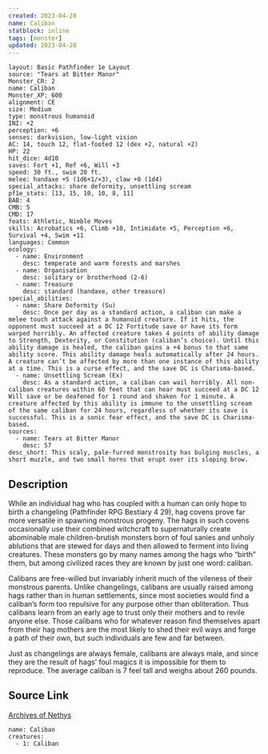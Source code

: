 ```yaml
---
created: 2023-04-28
name: Caliban
statblock: inline
tags: [monster]
updated: 2023-04-28
---
```

```statblock
layout: Basic Pathfinder 1e Layout
source: "Tears at Bitter Manor"
Monster_CR: 2
name: Caliban
Monster_XP: 600
alignment: CE
size: Medium
type: monstrous humanoid
INI: +2
perception: +6
senses: darkvision, low-light vision
AC: 14, touch 12, flat-footed 12 (dex +2, natural +2)
HP: 22
hit_dice: 4d10
saves: Fort +1, Ref +6, Will +3
speed: 30 ft., swim 20 ft.
melee: handaxe +5 (1d6+1/×3), claw +0 (1d4)
special_attacks: share deformity, unsettling scream
pf1e_stats: [13, 15, 10, 10, 8, 11]
BAB: 4
CMB: 5
CMD: 17
feats: Athletic, Nimble Moves
skills: Acrobatics +6, Climb +10, Intimidate +5, Perception +6, Survival +4, Swim +11
languages: Common
ecology:
  - name: Environment
    desc: temperate and warm forests and marshes
  - name: Organisation
    desc: solitary or brotherhood (2-6)
  - name: Treasure
    desc: standard (handaxe, other treasure)
special_abilities:
  - name: Share Deformity (Su)
    desc: Once per day as a standard action, a caliban can make a melee touch attack against a humanoid creature. If it hits, the opponent must succeed at a DC 12 Fortitude save or have its form warped horribly. An affected creature takes 4 points of ability damage to Strength, Dexterity, or Constitution (caliban’s choice). Until this ability damage is healed, the caliban gains a +4 bonus to that same ability score. This ability damage heals automatically after 24 hours. A creature can’t be affected by more than one instance of this ability at a time. This is a curse effect, and the save DC is Charisma-based.
  - name: Unsettling Scream (Ex)
    desc: As a standard action, a caliban can wail horribly. All non-caliban creatures within 60 feet that can hear must succeed at a DC 12 Will save or be deafened for 1 round and shaken for 1 minute. A creature affected by this ability is immune to the unsettling scream of the same caliban for 24 hours, regardless of whether its save is successful. This is a sonic fear effect, and the save DC is Charisma-based.
sources:
  - name: Tears at Bitter Manor
    desc: 57
desc_short: This scaly, pale-furred monstrosity has bulging muscles, a short muzzle, and two small horns that erupt over its sloping brow.
```
## Description
While an individual hag who has coupled with a human can only hope to birth a changeling (Pathfinder RPG Bestiary 4 29), hag covens prove far more versatile in spawning monstrous progeny. The hags in such covens occasionally use their combined witchcraft to supernaturally create abominable male children-brutish monsters born of foul sanies and unholy ablutions that are stewed for days and then allowed to ferment into living creatures. These monsters go by many names among the hags who “birth” them, but among civilized races they are known by just one word: caliban.

Calibans are free-willed but invariably inherit much of the vileness of their monstrous parents. Unlike changelings, calibans are usually raised among hags rather than in human settlements, since most societies would find a caliban’s form too repulsive for any purpose other than obliteration. Thus calibans learn from an early age to trust only their mothers and to revile anyone else. Those calibans who for whatever reason find themselves apart from their hag mothers are the most likely to shed their evil ways and forge a path of their own, but such individuals are few and far between.

Just as changelings are always female, calibans are always male, and since they are the result of hags’ foul magics it is impossible for them to reproduce. The average caliban is 7 feel tall and weighs about 260 pounds.
## Source Link
[Archives of Nethys](https://aonprd.com/MonsterDisplay.aspx?ItemName=Caliban)
```encounter-table
name: Caliban
creatures:
  - 1: Caliban
```
